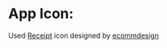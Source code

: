 # App Icon: 
Used [Receipt](https://iconscout.com/icons/receipt) icon designed by [ecommdesign](https://iconscout.com/contributors/ecommdesign)